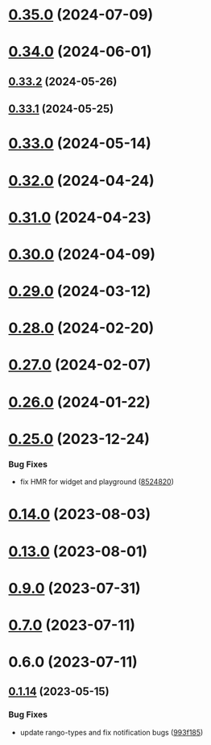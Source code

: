 # [0.35.0](https://github.com/rango-exchange/rango-client/compare/provider-taho@0.33.2...provider-taho@0.35.0) (2024-07-09)



# [0.34.0](https://github.com/rango-exchange/rango-client/compare/provider-taho@0.33.2...provider-taho@0.34.0) (2024-06-01)



## [0.33.2](https://github.com/rango-exchange/rango-client/compare/provider-taho@0.33.1...provider-taho@0.33.2) (2024-05-26)



## [0.33.1](https://github.com/rango-exchange/rango-client/compare/provider-taho@0.33.0...provider-taho@0.33.1) (2024-05-25)



# [0.33.0](https://github.com/rango-exchange/rango-client/compare/provider-taho@0.32.0...provider-taho@0.33.0) (2024-05-14)



# [0.32.0](https://github.com/rango-exchange/rango-client/compare/provider-taho@0.31.0...provider-taho@0.32.0) (2024-04-24)



# [0.31.0](https://github.com/rango-exchange/rango-client/compare/provider-taho@0.30.0...provider-taho@0.31.0) (2024-04-23)



# [0.30.0](https://github.com/rango-exchange/rango-client/compare/provider-taho@0.29.0...provider-taho@0.30.0) (2024-04-09)



# [0.29.0](https://github.com/rango-exchange/rango-client/compare/provider-taho@0.28.0...provider-taho@0.29.0) (2024-03-12)



# [0.28.0](https://github.com/rango-exchange/rango-client/compare/provider-taho@0.27.0...provider-taho@0.28.0) (2024-02-20)



# [0.27.0](https://github.com/rango-exchange/rango-client/compare/provider-taho@0.26.0...provider-taho@0.27.0) (2024-02-07)



# [0.26.0](https://github.com/rango-exchange/rango-client/compare/provider-taho@0.25.0...provider-taho@0.26.0) (2024-01-22)



# [0.25.0](https://github.com/rango-exchange/rango-client/compare/provider-taho@0.23.0...provider-taho@0.25.0) (2023-12-24)


### Bug Fixes

* fix HMR for widget and playground ([8524820](https://github.com/rango-exchange/rango-client/commit/8524820f10cf0b8921f3db0c4f620ff98daa4103))



# [0.14.0](https://github.com/rango-exchange/rango-client/compare/provider-taho@0.13.0...provider-taho@0.14.0) (2023-08-03)



# [0.13.0](https://github.com/rango-exchange/rango-client/compare/provider-taho@0.12.0...provider-taho@0.13.0) (2023-08-01)



# [0.9.0](https://github.com/rango-exchange/rango-client/compare/provider-taho@0.8.0...provider-taho@0.9.0) (2023-07-31)



# [0.7.0](https://github.com/rango-exchange/rango-client/compare/provider-taho@0.6.0...provider-taho@0.7.0) (2023-07-11)



# 0.6.0 (2023-07-11)



## [0.1.14](https://github.com/rango-exchange/rango-client/compare/provider-taho@0.1.13...provider-taho@0.1.14) (2023-05-15)


### Bug Fixes

* update rango-types and fix notification bugs ([993f185](https://github.com/rango-exchange/rango-client/commit/993f185e0b8c5e5e15a2c65ba2d85d1f9c8daa90))



